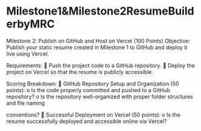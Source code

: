 # Milestone1&Milestone2ResumeBuilderbyMRC

Milestone 2: Publish on GitHub and Host on Vercel (100 Points) 
Objective:
Publish your static resume created in Milestone 1 to GitHub and deploy it live using Vercel. 

Requirements: 
 Push the project code to a GitHub repository. 
 Deploy the project on Vercel so that the resume is publicly accessible. 

Scoring Breakdown: 
 GitHub Repository Setup and Organization (50 points):
o Is the code properly committed and pushed to a GitHub repository? 
o Is the repository well-organized with proper folder structures and file naming 

conventions? 
 Successful Deployment on Vercel (50 points):
o Is the resume successfully deployed and accessible online via Vercel? 
